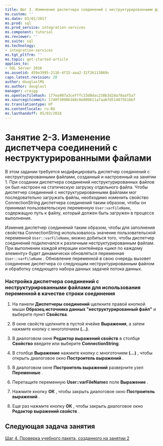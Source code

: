 ```yaml
---
title: Шаг 3. Изменение диспетчера соединений с неструктурированными файлами | Документы Майкрософт
ms.custom: ''
ms.date: 03/01/2017
ms.prod: sql
ms.prod_service: integration-services
ms.component: tutorial
ms.reviewer: ''
ms.suite: sql
ms.technology:
- integration-services
ms.tgt_pltfrm: ''
ms.topic: get-started-article
applies_to:
- SQL Server 2016
ms.assetid: 459e3995-2116-4f15-aaa2-32f26113869c
caps.latest.revision: 20
author: douglaslMS
ms.author: douglasl
manager: craigg
ms.openlocfilehash: 177ea907a3cefffc33d0dac230b3d2da78aaf5a7
ms.sourcegitcommit: 1740f3090b168c0e809611a7aa6fd514075616bf
ms.translationtype: HT
ms.contentlocale: ru-RU
ms.lasthandoff: 05/03/2018
---
```

# <a name="lesson-2-3---modifying-the-flat-file-connection-manager"></a>Занятие 2-3. Изменение диспетчера соединений с неструктурированными файлами
В этом задании требуется модифицировать диспетчер соединений с неструктурированными файлами, созданный и настроенный на занятии 1. При создании диспетчера соединений неструктурированных файлов он был настроен на статическую загрузку отдельного файла. Чтобы диспетчер соединений с неструктурированными файлами мог последовательно загружать файлы, необходимо изменить свойство ConnectionString диспетчера соединений таким образом, чтобы он принимал пользовательскую переменную `User:varFileName`, содержащую путь к файлу, который должен быть загружен в процессе выполнения.  
  
Изменив диспетчер соединений таким образом, чтобы для заполнения свойства ConnectionString использовалось значение пользовательской переменной `User::varFileName`, можно добиться того, чтобы диспетчер соединений подключался к различным неструктурированным файлам. При выполнении каждой итерации контейнера «цикл по каждому элементу» будет динамически обновляться переменная `User::varFileName` . Обновление переменной в свою очередь вызовет соединение диспетчера со следующим неструктурированным файлом и обработку следующего набора данных задачей потока данных.  
  
### <a name="to-configure-the-flat-file-connection-manager-to-use-a-variable-for-the-connection-string"></a>Настройка диспетчера соединений с неструктурированными файлами для использования переменной в качестве строки соединения  
  
1.  На панели **Диспетчеры соединений** щелкните правой кнопкой мыши **Образец источника данных "неструктурированный файл"** и выберите пункт **Свойства**.  
  
2.  В окне свойств щелкните в пустой ячейке **Выражения**, а затем нажмите кнопку с многоточием **(…)**.  
  
3.  В диалоговом окне **Редактор выражений свойств** в столбце **Свойство** введите или выберите **ConnectionString**.  
  
4.  В столбце **Выражение** нажмите кнопку с многоточием **(…)** , чтобы открыть диалоговое окно **Построитель выражений** .  
  
5.  В диалоговом окне **Построитель выражений** разверните узел **Переменные** .  
  
6.  Перетащите переменную **User::varFileName**в поле **Выражение** .  
  
7.  Нажмите кнопку **ОК** , чтобы закрыть диалоговое окно **Построитель выражений** .  
  
8.  Еще раз нажмите кнопку **ОК** , чтобы закрыть диалоговое окно **Редактор выражений свойств** .  
  
## <a name="next-lesson-task"></a>Следующая задача занятия  
[Шаг 4. Проверка учебного пакета, созданного на занятии 2](../integration-services/lesson-2-4-testing-the-lesson-2-tutorial-package.md)  
  
  
  
